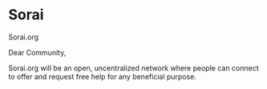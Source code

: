 # Sorai
Sorai.org

Dear Community,

Sorai.org will be an open, uncentralized network where people can connect to offer and request free help for any beneficial purpose.
